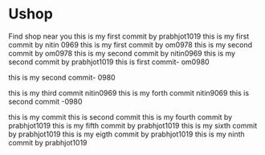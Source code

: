 # Ushop
Find shop near you
this is my first commit by prabhjot1019
this is my first commit by nitin 0969
this is my first commit by om0978
this is my second commit by om0978
this is my second commit by nitin0969
this  is my second commit by prabhjot1019
this is first commit- om0980

this is my second commit- 0980

this is my third commit nitin0969
this is my forth commit nitin9069
this is second commit -0980

this is my commit
this is second commit
this is my fourth commit by prabhjot1019
this is my fifth commit by prabhjot1019
this is my sixth commit by prabhjot1019
this is my eigth commit by prabhjot1019
this is my ninth commit by prabhjot1019

